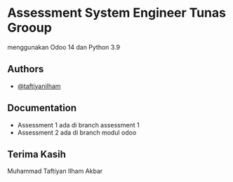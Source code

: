 
# Assessment System Engineer Tunas Grooup

menggunakan Odoo 14 dan Python 3.9




## Authors

- [@taftiyanilham](https://www.github.com/taftiyanilham)


## Documentation
- Assessment 1 ada di branch assessment 1
- Assessment 2 ada di branch modul odoo





## Terima Kasih
Muhammad Taftiyan Ilham Akbar

